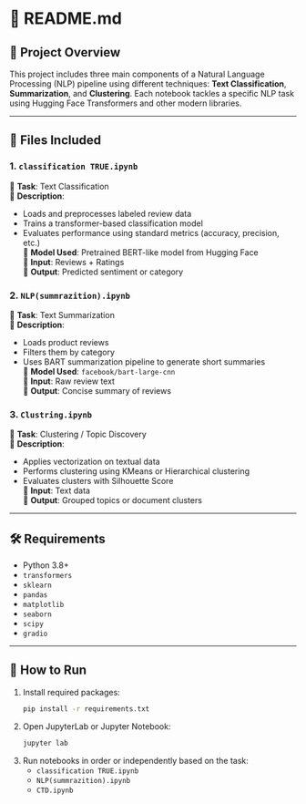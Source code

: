 
# 📘 README.md

## 🧠 Project Overview
This project includes three main components of a Natural Language Processing (NLP) pipeline using different techniques: **Text Classification**, **Summarization**, and **Clustering**. Each notebook tackles a specific NLP task using Hugging Face Transformers and other modern libraries.

---

## 📁 Files Included

### 1. `classification TRUE.ipynb`
🔹 **Task**: Text Classification  
🔹 **Description**:  
- Loads and preprocesses labeled review data  
- Trains a transformer-based classification model  
- Evaluates performance using standard metrics (accuracy, precision, etc.)  
🔹 **Model Used**: Pretrained BERT-like model from Hugging Face  
🔹 **Input**: Reviews + Ratings  
🔹 **Output**: Predicted sentiment or category  

### 2. `NLP(summrazition).ipynb`
🔹 **Task**: Text Summarization  
🔹 **Description**:  
- Loads product reviews  
- Filters them by category  
- Uses BART summarization pipeline to generate short summaries  
🔹 **Model Used**: `facebook/bart-large-cnn`  
🔹 **Input**: Raw review text  
🔹 **Output**: Concise summary of reviews  

### 3. `Clustring.ipynb`
🔹 **Task**: Clustering / Topic Discovery  
🔹 **Description**:  
- Applies vectorization on textual data  
- Performs clustering using KMeans or Hierarchical clustering  
- Evaluates clusters with Silhouette Score  
🔹 **Input**: Text data  
🔹 **Output**: Grouped topics or document clusters  

---

## 🛠️ Requirements

- Python 3.8+
- `transformers`
- `sklearn`
- `pandas`
- `matplotlib`
- `seaborn`
- `scipy`
- `gradio` 

---

## 🚀 How to Run

1. Install required packages:
   ```bash
   pip install -r requirements.txt
   ```
2. Open JupyterLab or Jupyter Notebook:
   ```bash
   jupyter lab
   ```
3. Run notebooks in order or independently based on the task:
   - `classification TRUE.ipynb`
   - `NLP(summrazition).ipynb`
   - `CTD.ipynb`
